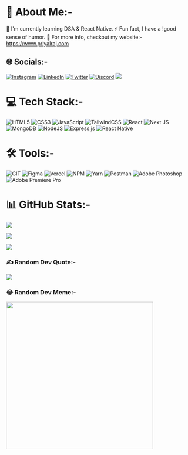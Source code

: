 # 💫 About Me:-
🔭 I'm currently learning DSA & React Native.
⚡ Fun fact, I have a !good sense of humor.
📃 For more info, checkout my website:- https://www.priyalraj.com

## 🌐 Socials:-
[![Instagram](https://img.shields.io/badge/Instagram-%23E4405F.svg?logo=Instagram&logoColor=white)](https://instagram.com/capta1n_raj) [![LinkedIn](https://img.shields.io/badge/LinkedIn-%230077B5.svg?logo=linkedin&logoColor=white)](https://linkedin.com/in/priyalraj99) [![Twitter](https://img.shields.io/badge/Twitter-%231DA1F2.svg?logo=Twitter&logoColor=white)](https://twitter.com/capta1n_raj)  [![Discord](https://img.shields.io/badge/Discord-%237289DA.svg?logo=discord&logoColor=white)](https://discord.gg/capta1nraj) [![](https://visitcount.itsvg.in/api?id=Capta1nRaj&icon=0&color=0)](https://visitcount.itsvg.in)

# 💻 Tech Stack:-
![HTML5](https://img.shields.io/badge/html5-%23E34F26.svg?style=for-the-badge&logo=html5&logoColor=white) ![CSS3](https://img.shields.io/badge/css3-%231572B6.svg?style=for-the-badge&logo=css3&logoColor=white) ![JavaScript](https://img.shields.io/badge/javascript-%23323330.svg?style=for-the-badge&logo=javascript&logoColor=%23F7DF1E) ![TailwindCSS](https://img.shields.io/badge/tailwindcss-%2338B2AC.svg?style=for-the-badge&logo=tailwind-css&logoColor=white) ![React](https://img.shields.io/badge/react-%2320232a.svg?style=for-the-badge&logo=react&logoColor=%2361DAFB) ![Next JS](https://img.shields.io/badge/Next-black?style=for-the-badge&logo=next.js&logoColor=white) ![MongoDB](https://img.shields.io/badge/MongoDB-%234ea94b.svg?style=for-the-badge&logo=mongodb&logoColor=white) ![NodeJS](https://img.shields.io/badge/node.js-6DA55F?style=for-the-badge&logo=node.js&logoColor=white) ![Express.js](https://img.shields.io/badge/express.js-%23404d59.svg?style=for-the-badge&logo=express&logoColor=%2361DAFB) ![React Native](https://img.shields.io/badge/react_native-%2320232a.svg?style=for-the-badge&logo=react&logoColor=%2361DAFB)

# 🛠️ Tools:-
![GIT](https://img.shields.io/badge/Git-fc6d26?style=for-the-badge&logo=git&logoColor=white) ![Figma](https://img.shields.io/badge/figma-%23F24E1E.svg?style=for-the-badge&logo=figma&logoColor=white) ![Vercel](https://img.shields.io/badge/vercel-%23000000.svg?style=for-the-badge&logo=vercel&logoColor=white) ![NPM](https://img.shields.io/badge/NPM-%23CB3837.svg?style=for-the-badge&logo=npm&logoColor=white) ![Yarn](https://img.shields.io/badge/yarn-%232C8EBB.svg?style=for-the-badge&logo=yarn&logoColor=white) ![Postman](https://img.shields.io/badge/Postman-FF6C37?style=for-the-badge&logo=postman&logoColor=white) ![Adobe Photoshop](https://img.shields.io/badge/adobe%20photoshop-%2331A8FF.svg?style=for-the-badge&logo=adobe%20photoshop&logoColor=white) ![Adobe Premiere Pro](https://img.shields.io/badge/Adobe%20Premiere%20Pro-9999FF.svg?style=for-the-badge&logo=Adobe%20Premiere%20Pro&logoColor=white)

# 📊 GitHub Stats:-
![](https://github-readme-stats.vercel.app/api?username=Capta1nRaj&theme=dark&hide_border=false&include_all_commits=false&count_private=false)

![](https://github-readme-streak-stats.herokuapp.com/?user=Capta1nRaj&theme=dark&hide_border=false)

![](https://github-readme-stats.vercel.app/api/top-langs/?username=Capta1nRaj&theme=dark&hide_border=false&include_all_commits=false&count_private=false&layout=compact)

### ✍️ Random Dev Quote:-
![](https://quotes-github-readme.vercel.app/api?type=horizontal&theme=dark)

### 😂 Random Dev Meme:-
<img src='https://randommeme-five.vercel.app/' style="height: 400px;"/>